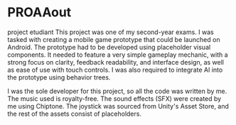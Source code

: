 # PROAAout
project etudiant
This project was one of my second-year exams. I was tasked with creating a mobile game prototype that could be launched on Android. The prototype had to be developed using placeholder visual components. It needed to feature a very simple gameplay mechanic, with a strong focus on clarity, feedback readability, and interface design, as well as ease of use with touch controls. I was also required to integrate AI into the prototype using behavior trees.

I was the sole developer for this project, so all the code was written by me. The music used is royalty-free. The sound effects (SFX) were created by me using Chiptone. The joystick was sourced from Unity's Asset Store, and the rest of the assets consist of placeholders.
